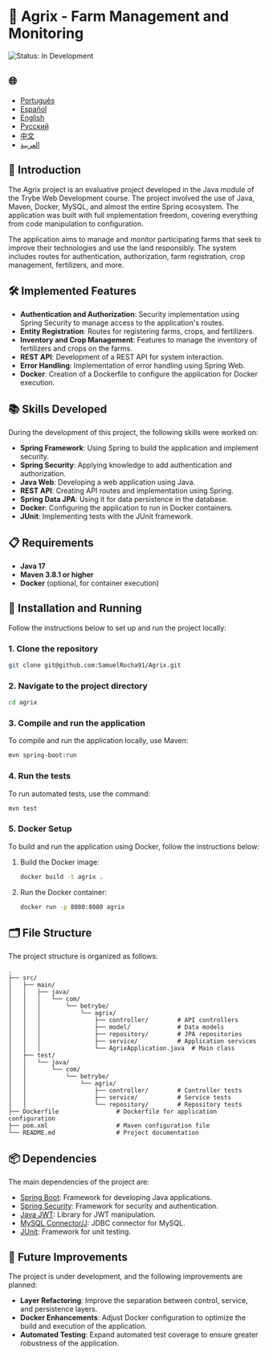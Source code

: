 # 🌱 Agrix - Farm Management and Monitoring

![Status: In Development](https://img.shields.io/badge/status-in%20development-yellow)

<h2>🌐</h2>
<ul>
  <li><a href="https://github.com/SamuelRocha91/Agrix" target="_blank">Português</a></li>
  <li><a href="https://github.com/SamuelRocha91/Agrix/blob/main/README_es.md" target="_blank">Español</a></li>
  <li><a href="https://github.com/SamuelRocha91/Agrix/blob/main/README_en.md" target="_blank">English</a></li>
  <li><a href="https://github.com/SamuelRocha91/Agrix/blob/main/README_ru.md" target="_blank">Русский</a></li>
  <li><a href="https://github.com/SamuelRocha91/Agrix/blob/main/README_ch.md" target="_blank">中文</a></li>
  <li><a href="https://github.com/SamuelRocha91/Agrix/blob/main/README_ar.md" target="_blank">العربية</a></li>
</ul>

## 📜 Introduction

The Agrix project is an evaluative project developed in the Java module of the Trybe Web Development course. The project involved the use of Java, Maven, Docker, MySQL, and almost the entire Spring ecosystem. The application was built with full implementation freedom, covering everything from code manipulation to configuration.

The application aims to manage and monitor participating farms that seek to improve their technologies and use the land responsibly. The system includes routes for authentication, authorization, farm registration, crop management, fertilizers, and more.

## 🛠️ Implemented Features

- **Authentication and Authorization**: Security implementation using Spring Security to manage access to the application's routes.
- **Entity Registration**: Routes for registering farms, crops, and fertilizers.
- **Inventory and Crop Management**: Features to manage the inventory of fertilizers and crops on the farms.
- **REST API**: Development of a REST API for system interaction.
- **Error Handling**: Implementation of error handling using Spring Web.
- **Docker**: Creation of a Dockerfile to configure the application for Docker execution.

## 📚 Skills Developed

During the development of this project, the following skills were worked on:

- **Spring Framework**: Using Spring to build the application and implement security.
- **Spring Security**: Applying knowledge to add authentication and authorization.
- **Java Web**: Developing a web application using Java.
- **REST API**: Creating API routes and implementation using Spring.
- **Spring Data JPA**: Using it for data persistence in the database.
- **Docker**: Configuring the application to run in Docker containers.
- **JUnit**: Implementing tests with the JUnit framework.

## 📋 Requirements

- **Java 17**
- **Maven 3.8.1 or higher**
- **Docker** (optional, for container execution)

## 🔧 Installation and Running

Follow the instructions below to set up and run the project locally:

### 1. Clone the repository

```bash
git clone git@github.com:SamuelRocha91/Agrix.git
```

### 2. Navigate to the project directory

```bash
cd agrix
```

### 3. Compile and run the application

To compile and run the application locally, use Maven:

```bash
mvn spring-boot:run
```

### 4. Run the tests

To run automated tests, use the command:

```bash
mvn test
```

### 5. Docker Setup

To build and run the application using Docker, follow the instructions below:

1. Build the Docker image:

   ```bash
   docker build -t agrix .
   ```

2. Run the Docker container:

   ```bash
   docker run -p 8080:8080 agrix
   ```

## 🗂️ File Structure

The project structure is organized as follows:

```
.
├── src/
│   ├── main/
│   │   ├── java/
│   │   │   └── com/
│   │   │       └── betrybe/
│   │   │           └── agrix/
│   │   │               ├── controller/        # API controllers
│   │   │               ├── model/             # Data models
│   │   │               ├── repository/        # JPA repositories
│   │   │               ├── service/           # Application services
│   │   │               └── AgrixApplication.java  # Main class
│   ├── test/
│   │   └── java/
│   │       └── com/
│   │           └── betrybe/
│   │               └── agrix/
│   │                   ├── controller/        # Controller tests
│   │                   ├── service/           # Service tests
│   │                   └── repository/        # Repository tests
├── Dockerfile                # Dockerfile for application configuration
├── pom.xml                   # Maven configuration file
└── README.md                 # Project documentation
```

## 📦 Dependencies

The main dependencies of the project are:

- [Spring Boot](https://spring.io/projects/spring-boot): Framework for developing Java applications.
- [Spring Security](https://spring.io/projects/spring-security): Framework for security and authentication.
- [Java JWT](https://github.com/auth0/java-jwt): Library for JWT manipulation.
- [MySQL Connector/J](https://dev.mysql.com/downloads/connector/j/): JDBC connector for MySQL.
- [JUnit](https://junit.org/junit5/): Framework for unit testing.

## 🚀 Future Improvements

The project is under development, and the following improvements are planned:

- **Layer Refactoring**: Improve the separation between control, service, and persistence layers.
- **Docker Enhancements**: Adjust Docker configuration to optimize the build and execution of the application.
- **Automated Testing**: Expand automated test coverage to ensure greater robustness of the application.
